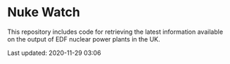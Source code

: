 # Nuke Watch

This repository includes code for retrieving the latest information available on the output of EDF nuclear power plants in the UK.

Last updated: 2020-11-29 03:06